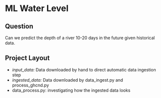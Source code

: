 # ML Water Level

## Question
Can we predict the depth of a river 10-20 days in the future given historical data.

## Project Layout
- *input_data:* Data downloaded by hand to direct automatic data ingestion step
- *ingested_data:* Data downloaded by data_ingest.py and process_ghcnd.py
- data_process.py: investigating how the ingested data looks
